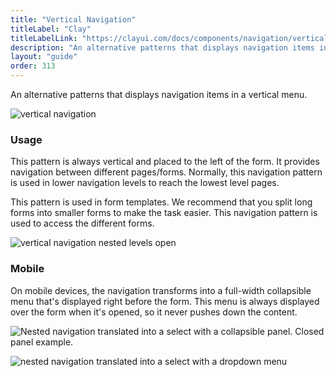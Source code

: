 ```yaml
---
title: "Vertical Navigation"
titleLabel: "Clay"
titleLabelLink: "https://clayui.com/docs/components/navigation/vertical-navigation.html"
description: "An alternative patterns that displays navigation items in a vertical menu."
layout: "guide"
order: 313
---
```


An alternative patterns that displays navigation items in a vertical menu.

![vertical navigation](/images/lexicon/NavigationVertical.jpg)

### Usage

This pattern is always vertical and placed to the left of the form. It provides navigation between different pages/forms. Normally, this navigation pattern is used in lower navigation levels to reach the lowest level pages.

This pattern is used in form templates. We recommend that you split long forms into smaller forms to make the task easier. This navigation pattern is used to access the different forms.

![vertical navigation nested levels open](/images/lexicon/NavigationVerticalOpen.jpg)


### Mobile

On mobile devices, the navigation transforms into a full-width collapsible menu that's displayed right before the form. This menu is always displayed over the form when it's opened, so it never pushes down the content.

![Nested navigation translated into a select with a collapsible panel. Closed panel example.](/images/lexicon/NavigationVerticalMobileClosed.jpg)

![nested navigation translated into a select with a dropdown menu](/images/lexicon/NavigationVerticalMobileOpen.jpg)
